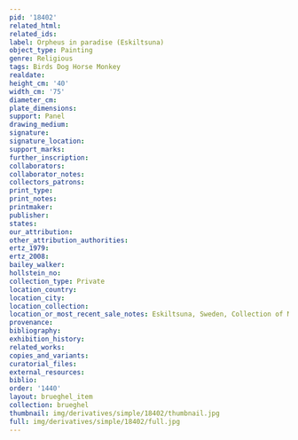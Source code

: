 ```yaml
---
pid: '18402'
related_html: 
related_ids: 
label: Orpheus in paradise (Eskiltsuna)
object_type: Painting
genre: Religious
tags: Birds Dog Horse Monkey
realdate: 
height_cm: '40'
width_cm: '75'
diameter_cm: 
plate_dimensions: 
support: Panel
drawing_medium: 
signature: 
signature_location: 
support_marks: 
further_inscription: 
collaborators: 
collaborator_notes: 
collectors_patrons: 
print_type: 
print_notes: 
printmaker: 
publisher: 
states: 
our_attribution: 
other_attribution_authorities: 
ertz_1979: 
ertz_2008: 
bailey_walker: 
hollstein_no: 
collection_type: Private
location_country: 
location_city: 
location_collection: 
location_or_most_recent_sale_notes: Eskiltsuna, Sweden, Collection of Mrs. Brita Graflund
provenance: 
bibliography: 
exhibition_history: 
related_works: 
copies_and_variants: 
curatorial_files: 
external_resources: 
biblio: 
order: '1440'
layout: brueghel_item
collection: brueghel
thumbnail: img/derivatives/simple/18402/thumbnail.jpg
full: img/derivatives/simple/18402/full.jpg
---
```


